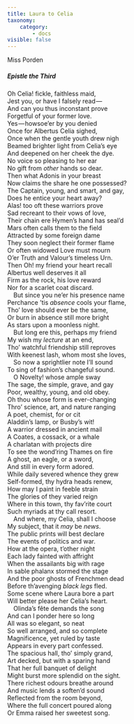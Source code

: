 ```yaml
---
title: Laura to Celia
taxonomy:
    category:
        - docs
visible: false
---
```


<div class="author">Miss Porden</div>

##### Epistle the Third  

Oh Celia! fickle, faithless maid,  
Jest you, or have I falsely read —   
And can you thus inconstant prove  
Forgetful of your former love.  
Yes — howsoe’er by you denied  
Once for Albertus Celia sighed,  
Once when the gentle youth drew nigh  
Beamed brighter light from Celia’s eye  
And deepened on her cheek the dye.  
No voice so pleasing to her ear  
No gift from *other* hands so dear.  
Then what Adonis in your breast  
Now claims the share he one possessed?  
The Captain, young, and smart, and gay,  
Does he entice your heart away?  
Alas! too oft these warriors prove  
Sad recreant to their vows of love,  
Their chain ere Hymen’s hand has seal’d  
Mars often calls them to the field  
Attracted by some foreign dame  
They soon neglect their former flame  
Or often widowed Love must mourn  
O’er Truth and Valour’s timeless Urn.  
Then Oh! my friend your heart recall  
Albertus well deserves it all  
Firm as the rock, his love reward  
Nor for a scarlet coat discard.  
&emsp;But since you ne’er his presence name  
Perchance ’tis *absence* cools your flame,  
Tho’ love should ever be the same,  
Or burn in absence still more bright  
As stars upon a moonless night.  
&emsp;But long ere this, perhaps my friend  
My wish my *lecture* at an end,  
Tho’ watchful friendship still reproves  
With keenest lash, whom most she loves,  
&emsp;So now a sprightlier note I’ll sound  
To sing of fashion’s changeful sound.  
&emsp;O Novelty! whose ample sway  
The sage, the simple, grave, and gay  
Poor, wealthy, young, and old obey.  
Oh thou whose form is ever-changing  
Thro’ science, art, and nature ranging  
A poet, chemist, for or cit  
Aladdin’s lamp, or Busby’s wit!  
A warrior dressed in ancient mail  
A Coates, a cossack, or a whale  
A charlatan with projects dire  
To see the wond’ring Thames on fire  
A ghost, an eagle, or a sword,  
And still in every form adored.  
While daily severed whence they grew  
Self-formed, thy hydra heads renew,  
How may I paint in feeble strain  
The glories of they varied reign  
Where in this town, thy fav’rite court  
Such myriads at thy call resort.  
&emsp;And where, my Celia, shall I choose  
My subject, that it *may* be *news*.  
The public prints will best declare  
The events of politics and war.  
How at the opera, t’other night  
Each lady fainted with affright  
When the assailants big with rage  
In sable phalanx stormed the stage  
And the poor ghosts of Frenchmen dead  
Before th’avenging *black legs* fled.  
Some scene where Laura bore a part  
Will better please her Celia’s heart.  
&emsp;Olinda’s fête demands the song  
And can I ponder here so long  
All was so elegant, so neat  
So well arranged, and so complete  
Magnificence, yet ruled by taste  
Appears in every part confessed.  
The spacious hall, tho’ simply grand,  
Art decked, but with a sparing hand  
That her full banquet of delight  
Might burst more splendid on the sight.  
There richest odours breathe around  
And music lends a soften’d sound  
Reflected from the room beyond,  
Where the full concert poured along  
Or Emma raised her sweetest song.